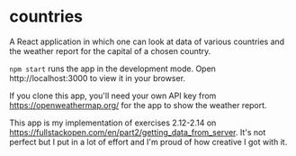 # countries
A React application in which one can look at data of various countries and the weather report for the capital of a chosen country.

`npm start` runs the app in the development mode.
Open http://localhost:3000 to view it in your browser.

If you clone this app, you'll need your own API key from https://openweathermap.org/ for the app to show the weather report.

This app is my implementation of exercises 2.12-2.14 on https://fullstackopen.com/en/part2/getting_data_from_server. It's not perfect but I put in a lot of effort and I'm proud of how creative I got with it. 
